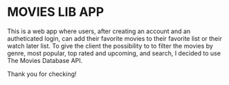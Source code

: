 # MOVIES LIB APP
This is a web app where users, after creating an account and an autheticated login, can add their favorite movies to their favorite list or their watch later list. To give the client the possibility to to filter the movies by genre, most popular, top rated and upcoming, and search, I decided to use The Movies Database API. 


Thank you for checking!